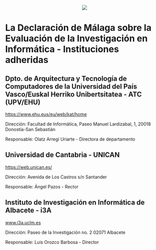 <p align="center"><img src="https://user-images.githubusercontent.com/26405870/93817565-75640700-fc59-11ea-9c58-fd101f4ec5e0.png" /></p>

# La Declaración de Málaga sobre la Evaluación de la Investigación en Informática - Instituciones adheridas

## Dpto. de Arquitectura y Tecnología de Computadores de la Universidad del País Vasco/Euskal Herriko Unibertsitatea - ATC (UPV/EHU)
https://www.ehu.eus/eu/web/kat/home

Dirección:    Facultad de Informática, Paseo Manuel Lardizabal, 1, 20018
              Donostia-San Sebastián

Responsable:  Olatz Arregi Uriarte - Directora de departamento
              
## Universidad de Cantabria - UNICAN
https://web.unican.es/

Dirección:    Avenida de Los Castros s/n
              Santander

Responsable:  Ángel Pazos - Rector

## Instituto de Investigación en Informática de Albacete - i3A
www.i3a.uclm.es

Dirección:    Paseo de la Investigación no. 2  02071
              Albacete

Responsable:  Luis Orozco Barbosa - Director
